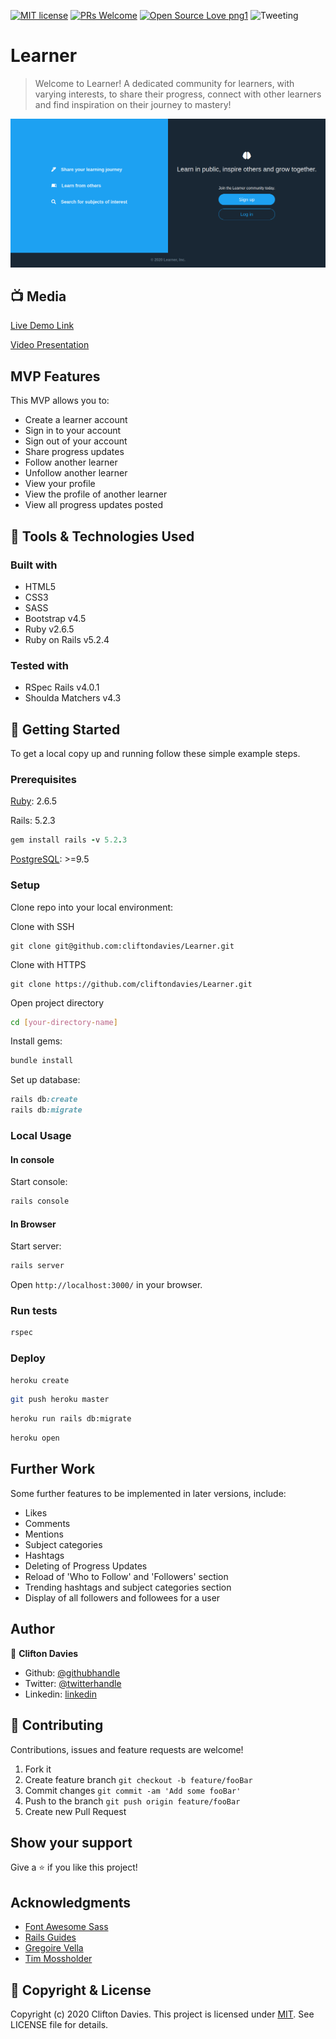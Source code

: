 [![MIT license](https://img.shields.io/badge/License-MIT-blue.svg)](https://lbesson.mit-license.org/)
[![PRs Welcome](https://img.shields.io/badge/PRs-welcome-brightgreen.svg?style=flat-square)](http://makeapullrequest.com)
[![Open Source Love png1](https://badges.frapsoft.com/os/v1/open-source.png?v=103)](https://github.com/ellerbrock/open-source-badges/)
![Tweeting](https://img.shields.io/twitter/url/http/shields.io.svg?style=social)

# Learner

> Welcome to Learner!
A dedicated community for learners, with varying interests, to share their progress, connect with other learners and find inspiration on their journey to mastery!

![screenshot](learner.png)

## :tv: Media

[Live Demo Link](https://learnar.herokuapp.com/)

[Video Presentation](https://www.loom.com/share/ad3be7dccdae40199c6539128746590a)

## MVP Features

This MVP allows you to:

- Create a learner account
- Sign in to your account
- Sign out of your account
- Share progress updates
- Follow another learner
- Unfollow another learner
- View your profile
- View the profile of another learner
- View all progress updates posted

## :toolbox: Tools & Technologies Used

### Built with

- HTML5
- CSS3
- SASS
- Bootstrap v4.5
- Ruby v2.6.5
- Ruby on Rails v5.2.4

### Tested with

- RSpec Rails v4.0.1
- Shoulda Matchers v4.3

## :rocket: Getting Started

To get a local copy up and running follow these simple example steps.

### Prerequisites

[Ruby](https://www.ruby-lang.org/en/documentation/installation/): 2.6.5

Rails: 5.2.3

```ruby
gem install rails -v 5.2.3
```

[PostgreSQL](https://www.postgresql.org/download/): >=9.5

### Setup

Clone repo into your local environment:

Clone with SSH

```git
git clone git@github.com:cliftondavies/Learner.git
```

Clone with HTTPS

```git
git clone https://github.com/cliftondavies/Learner.git
```

Open project directory

```bash
cd [your-directory-name]
```

Install gems:

```ruby
bundle install
```

Set up database:

```ruby
rails db:create
rails db:migrate
```

### Local Usage

#### In console

Start console:

```ruby
rails console
```

#### In Browser

Start server:

```ruby
rails server
```

Open `http://localhost:3000/` in your browser.

### Run tests

```ruby
rspec
```

### Deploy

```bash
heroku create
```
```bash
git push heroku master
```
```bash
heroku run rails db:migrate
```
```bash
heroku open
```

## Further Work

Some further features to be implemented in later versions, include:

- Likes
- Comments
- Mentions
- Subject categories
- Hashtags
- Deleting of Progress Updates
- Reload of 'Who to Follow' and 'Followers' section
- Trending hashtags and subject categories section
- Display of all followers and followees for a user

## Author

👤 **Clifton Davies**

- Github: [@githubhandle](https://github.com/cliftondavies)
- Twitter: [@twitterhandle](https://twitter.com/cliftonaedavies)
- Linkedin: [linkedin](https://www.linkedin.com/in/clifton-davies-mbcs/)

## 🤝 Contributing

Contributions, issues and feature requests are welcome!

1. Fork it
2. Create feature branch
`git checkout -b feature/fooBar`
3. Commit changes
`git commit -am 'Add some fooBar'`
4. Push to the branch
`git push origin feature/fooBar`
5. Create new Pull Request

## Show your support

Give a ⭐️ if you like this project!

## Acknowledgments

- [Font Awesome Sass](https://github.com/FortAwesome/font-awesome-sass)
- [Rails Guides](https://guides.rubyonrails.org/)
- [Gregoire Vella](https://www.behance.net/gregoirevella)
- [Tim Mossholder](https://unsplash.com/photos/WE_Kv_ZB1l0)

## 📝 Copyright & License

Copyright (c) 2020 Clifton Davies.
This project is licensed under [MIT](https://opensource.org/licenses/MIT). See LICENSE file for details.
